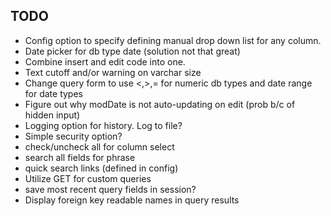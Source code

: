 ## TODO
- Config option to specify defining manual drop down list for any column.
- Date picker for db type date (solution not that great)
- Combine insert and edit code into one.
- Text cutoff and/or warning on varchar size
- Change query form to use <,>,= for numeric db types and date range for date types
- Figure out why modDate is not auto-updating on edit (prob b/c of hidden input)
- Logging option for history.  Log to file?
- Simple security option?
- check/uncheck all for column select
- search all fields for phrase
- quick search links (defined in config)
- Utilize GET for custom queries
- save most recent query fields in session?
- Display foreign key readable names in query results
